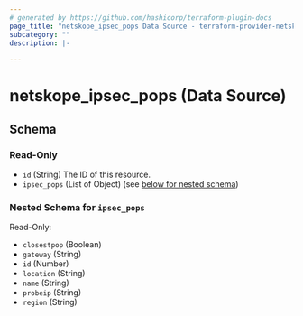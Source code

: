 ```yaml
---
# generated by https://github.com/hashicorp/terraform-plugin-docs
page_title: "netskope_ipsec_pops Data Source - terraform-provider-netskope"
subcategory: ""
description: |-
  
---
```


# netskope_ipsec_pops (Data Source)





<!-- schema generated by tfplugindocs -->
## Schema

### Read-Only

- `id` (String) The ID of this resource.
- `ipsec_pops` (List of Object) (see [below for nested schema](#nestedatt--ipsec_pops))

<a id="nestedatt--ipsec_pops"></a>
### Nested Schema for `ipsec_pops`

Read-Only:

- `closestpop` (Boolean)
- `gateway` (String)
- `id` (Number)
- `location` (String)
- `name` (String)
- `probeip` (String)
- `region` (String)



